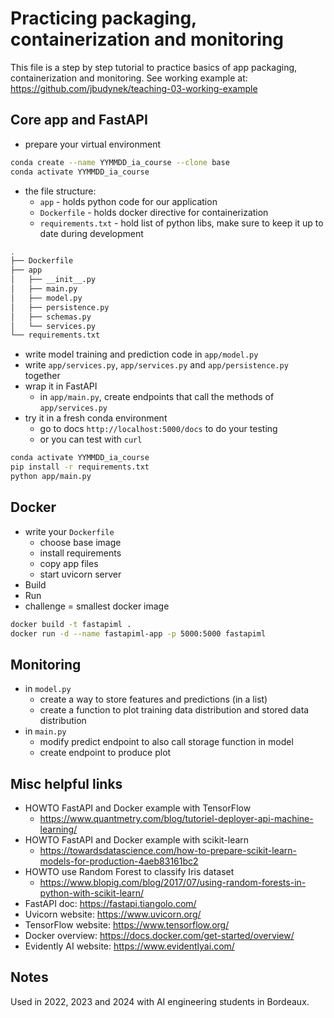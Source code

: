 # Practicing packaging, containerization and monitoring

This file is a step by step tutorial to practice basics of app packaging,
containerization and monitoring.
See working example at: <https://github.com/jbudynek/teaching-03-working-example>

## Core app and FastAPI

- prepare your virtual environment

```bash
conda create --name YYMMDD_ia_course --clone base
conda activate YYMMDD_ia_course
```

- the file structure:
  - `app` - holds python code for our application
  - `Dockerfile` - holds docker directive for containerization
  - `requirements.txt` - hold list of python libs, make sure to keep it up to
date during development

```bash
.
├── Dockerfile
├── app
│   ├── __init__.py
│   ├── main.py
│   ├── model.py
│   ├── persistence.py
│   ├── schemas.py
│   └── services.py
└── requirements.txt
```

- write model training and prediction code in `app/model.py`
- write `app/services.py`, `app/services.py` and `app/persistence.py` together
- wrap it in FastAPI
  - in `app/main.py`, create endpoints that call the methods of `app/services.py`
- try it in a fresh conda environment
  - go to docs `http://localhost:5000/docs` to do your testing
  - or you can test with `curl`

```bash
conda activate YYMMDD_ia_course
pip install -r requirements.txt
python app/main.py
```

## Docker

- write your `Dockerfile`
  - choose base image
  - install requirements
  - copy app files
  - start uvicorn server
- Build
- Run
- challenge = smallest docker image

```bash
docker build -t fastapiml .
docker run -d --name fastapiml-app -p 5000:5000 fastapiml
```

## Monitoring

- in `model.py`
  - create a way to store features and predictions (in a list)
  - create a function to plot training data distribution and stored
data distribution
- in `main.py`
  - modify predict endpoint to also call storage function in model
  - create endpoint to produce plot

## Misc helpful links

- HOWTO FastAPI and Docker example with TensorFlow
  - <https://www.quantmetry.com/blog/tutoriel-deployer-api-machine-learning/>
- HOWTO FastAPI and Docker example with scikit-learn
  - <https://towardsdatascience.com/how-to-prepare-scikit-learn-models-for-production-4aeb83161bc2>
- HOWTO use Random Forest to classify Iris dataset
  - <https://www.blopig.com/blog/2017/07/using-random-forests-in-python-with-scikit-learn/>
- FastAPI doc: <https://fastapi.tiangolo.com/>
- Uvicorn website: <https://www.uvicorn.org/>
- TensorFlow website: <https://www.tensorflow.org/>
- Docker overview: <https://docs.docker.com/get-started/overview/>
- Evidently AI website: <https://www.evidentlyai.com/>

## Notes

Used in 2022, 2023 and 2024 with AI engineering students in Bordeaux.
